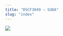 ```yaml
---
title: "DSCF3049 – SUDA"
slug: "index"
---
```


[![](/wp-content/2007/11/DSCF3049-300x225.jpg)](/wp-content/2007/11/DSCF3049.jpg)
